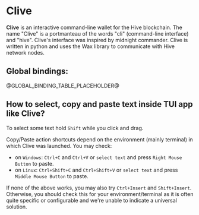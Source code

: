 # Clive

**Clive** is an interactive command-line wallet for the Hive blockchain. The name "Clive" is a portmanteau of the words
"cli" (command-line interface) and "hive". Clive's interface was inspired by midnight commander. Clive is written in
python and uses the Wax library to communicate with Hive network nodes.

## Global bindings:

@GLOBAL_BINDING_TABLE_PLACEHOLDER@

## How to select, copy and paste text inside TUI app like Clive?

To select some text hold `Shift` while you click and drag.

Copy/Paste action shortcuts depend on the environment (mainly terminal) in which Clive was launched. You may check:

-   on `Windows`: `Ctrl+C` and `Ctrl+V` or `select text` and press `Right Mouse Button` to paste.
-   on `Linux`: `Ctrl+Shift+C` and `Ctrl+Shift+V` or `select text` and press `Middle Mouse Button` to paste.

If none of the above works, you may also try `Ctrl+Insert` and `Shift+Insert`. \
Otherwise, you should check this for your environment/terminal as it is often quite specific or configurable and we're unable
to indicate a universal solution.
